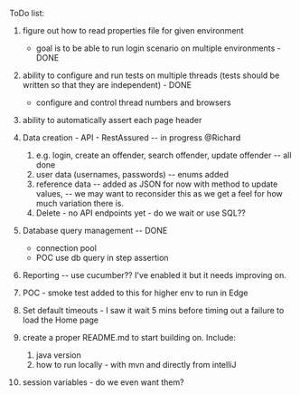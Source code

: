ToDo list:

1. figure out how to read properties file for given environment 
   - goal is to be able to run login scenario on multiple environments - DONE
   
2. ability to configure and run tests on multiple threads (tests should be written so that they are independent) - DONE
   - configure and control thread numbers and browsers

3. ability to automatically assert each page header

4. Data creation - API - RestAssured  -- in progress @Richard
   1. e.g. login, create an offender, search offender, update offender  -- all done
   2. user data (usernames, passwords)  -- enums added
   3. reference data  -- added as JSON for now with method to update values, 
                      -- we may want to reconsider this as we get a feel for how much variation there is.
   4. Delete - no API endpoints yet - do we wait or use SQL??
   
5. Database query management  -- DONE
   - connection pool 
   - POC use db query in step assertion
   
6. Reporting  -- use cucumber??  I've enabled it but it needs improving on.

7. POC - smoke test added to this for higher env to run in Edge

8. Set default timeouts - I saw it wait 5 mins before timing out a failure to load the Home page

9. create a proper README.md to start building on. Include:
   1. java version
   2. how to run locally - with mvn and directly from intelliJ
10. session variables - do we even want them?
